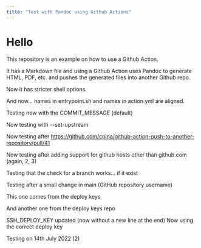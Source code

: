 ```yaml
---
title: "Test with Pandoc using Github Actions"
---
```


# Hello
This repository is an example on how to use a Github Action.

It has a Markdown file and using a Github Action uses Pandoc to generate HTML, PDF, etc. and pushes the generated files into another Github repo.

Now it has stricter shell options.

And now... names in entrypoint.sh and names in action.yml are aligned.

Testing now with the COMMIT_MESSAGE (default)

Now testing with --set-upstream

Now testing after https://github.com/cpina/github-action-push-to-another-repository/pull/41

Now testing after adding support for github hosts other than github.com (again, 2, 3)

Testing that the check for a branch works... if it exist

Testing after a small change in main (GitHub repository username)

This one comes from the deploy keys

And another one from the deploy keys repo

SSH_DEPLOY_KEY updated (now without a new line at the end)
Now using the correct deploy key

Testing on 14th July 2022 (2)
